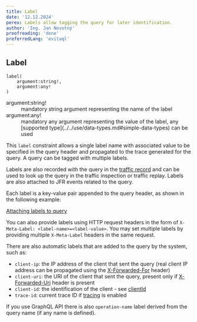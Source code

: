 ```yaml
---
title: Label
date: '12.12.2024'
perex: Labels allow tagging the query for later identification.
author: 'Ing. Jan Novotný'
proofreading: 'done'
preferredLang: 'evitaql'
---
```


## Label

```evitaql-syntax
label(
    argument:string!,
    argument:any!
)
```

<dl>
    <dt>argument:string!</dt>
    <dd>
        mandatory string argument representing the name of the label
    </dd>
    <dt>argument:any!</dt>
    <dd>
        mandatory any argument representing the value of the label, 
        any [supported type](../../use/data-types.md#simple-data-types) can be used
    </dd>
</dl>

This `label` constraint allows a single label name with associated value to be specified in the query header and
propagated to the trace generated for the query. A query can be tagged with multiple labels.

Labels are also recorded with the query in the [traffic record](../../operate/observe.md#traffic-recording) and can be
used to look up the query in the traffic inspection or traffic replay. Labels are also attached to JFR events related
to the query.

Each label is a key-value pair appended to the query header, as shown in the following example:

<SourceCodeTabs requires="/evita_functional_tests/src/test/resources/META-INF/documentation/evitaql-init.java" langSpecificTabOnly>

[Attaching labels to query](/documentation/user/en/query/header/examples/labels.evitaql)

</SourceCodeTabs>

<Note type="info">

You can also provide labels using HTTP request headers in the form of `X-Meta-Label: <label-name>=<label-value>`.
You may set multiple labels by providing multiple `X-Meta-Label` headers in the same request.

There are also automatic labels that are added to the query by the system, such as:

- `client-ip`: the IP address of the client that sent the query (real client IP address can be propagated using the
  [X-Forwarded-For](https://developer.mozilla.org/en-US/docs/Web/HTTP/Headers/X-Forwarded-For) header)
- `client-uri`: the URI of the client that sent the query, present only if [X-Forwarded-Uri](https://developer.mozilla.org/en-US/docs/Web/HTTP/Headers/X-Forwarded-Uri) header is present
- `client-id`: the identification of the client - see [clientId](../../use/connectors/java.md#configuration)
- `trace-id`: current trace ID if [tracing](../../operate/observe.md#tracing) is enabled

<LS to="g">If you use GraphQL API there is also `operation-name` label derived from the query name (if any name is defined).</LS>

</Note>
